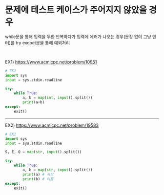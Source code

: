 
# 문제에 테스트 케이스가 주어지지 않았을 경우


while문을 통해 입력을 무한 반복하다가 입력에 에러가 나오는 경우(문장 없이 그냥 엔터)를 try excpet문을 통해 예외처리

<br/>

EX1) https://www.acmicpc.net/problem/10951

``` python
# EX1
import sys
input = sys.stdin.readline

try:
    while True:
        a, b = map(int, input().split())
        print(a+b)
except:
    exit()

```

---

EX2) https://www.acmicpc.net/problem/19583


``` python
# EX1
import sys
input = sys.stdin.readline

S, E, Q = map(str, input().split())

try:
    while True:
        a, b = map(str, input().split())
        print(a) # 시간
        print(b) # 이름
except:
    exit()

```
